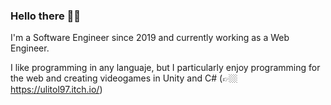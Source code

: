 ### Hello there 👋🏼

I'm a Software Engineer since 2019 and currently working as a Web Engineer.

I like programming in any languaje, but I particularly enjoy programming for the web and creating videogames in Unity and C# (👉🏼 https://ulitol97.itch.io/)
